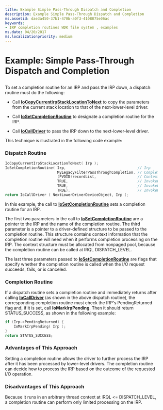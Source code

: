 ```yaml
---
title: Example Simple Pass-Through Dispatch and Completion
description: Example Simple Pass-Through Dispatch and Completion
ms.assetid: dae3a450-37b1-470b-a0f3-4108075e06ac
keywords:
- IRP completion routines WDK file system , examples
ms.date: 04/20/2017
ms.localizationpriority: medium
---
```


# Example: Simple Pass-Through Dispatch and Completion


## <span id="ddk_example_simple_pass_through_dispatch_and_completion_if"></span><span id="DDK_EXAMPLE_SIMPLE_PASS_THROUGH_DISPATCH_AND_COMPLETION_IF"></span>


To set a completion routine for an IRP and pass the IRP down, a dispatch routine must do the following:

-   Call [**IoCopyCurrentIrpStackLocationToNext**](https://docs.microsoft.com/windows-hardware/drivers/ddi/wdm/nf-wdm-iocopycurrentirpstacklocationtonext) to copy the parameters from the current stack location to that of the next-lower-level driver.

-   Call [**IoSetCompletionRoutine**](https://docs.microsoft.com/windows-hardware/drivers/ddi/wdm/nf-wdm-iosetcompletionroutine) to designate a completion routine for the IRP.

-   Call [**IoCallDriver**](https://docs.microsoft.com/windows-hardware/drivers/ddi/wdm/nf-wdm-iocalldriver) to pass the IRP down to the next-lower-level driver.

This technique is illustrated in the following code example:

### <span id="Dispatch_Routine"></span><span id="dispatch_routine"></span><span id="DISPATCH_ROUTINE"></span>Dispatch Routine

```cpp
IoCopyCurrentIrpStackLocationToNext( Irp ); 
IoSetCompletionRoutine( Irp,                                 // Irp
                        MyLegacyFilterPassThroughCompletion, // CompletionRoutine
                        (PVOID)recordList,                   // Context
                        TRUE,                                // InvokeOnSuccess
                        TRUE,                                // InvokeOnError
                        TRUE);                               // InvokeOnCancel
return IoCallDriver ( NextLowerDriverDeviceObject, Irp ); 
```

In this example, the call to [**IoSetCompletionRoutine**](https://docs.microsoft.com/windows-hardware/drivers/ddi/wdm/nf-wdm-iosetcompletionroutine) sets a completion routine for an IRP.

The first two parameters in the call to [**IoSetCompletionRoutine**](https://docs.microsoft.com/windows-hardware/drivers/ddi/wdm/nf-wdm-iosetcompletionroutine) are a pointer to the IRP and the name of the completion routine. The third parameter is a pointer to a driver-defined structure to be passed to the completion routine. This structure contains context information that the completion routine will need when it performs completion processing on the IRP. The context structure must be allocated from nonpaged pool, because the completion routine can be called at IRQL DISPATCH\_LEVEL.

The last three parameters passed to [**IoSetCompletionRoutine**](https://docs.microsoft.com/windows-hardware/drivers/ddi/wdm/nf-wdm-iosetcompletionroutine) are flags that specify whether the completion routine is called when the I/O request succeeds, fails, or is canceled.

### <span id="Completion_Routine"></span><span id="completion_routine"></span><span id="COMPLETION_ROUTINE"></span>Completion Routine

If a dispatch routine sets a completion routine and immediately returns after calling [**IoCallDriver**](https://docs.microsoft.com/windows-hardware/drivers/ddi/wdm/nf-wdm-iocalldriver) (as shown in the above dispatch routine), the corresponding completion routine must check the IRP's PendingReturned flag and, if it is set, call **IoMarkIrpPending**. Then it should return STATUS\_SUCCESS, as shown in the following example:

```cpp
if (Irp->PendingReturned) {
    IoMarkIrpPending( Irp );
}
return STATUS_SUCCESS;
```

### <span id="Advantages_of_This_Approach"></span><span id="advantages_of_this_approach"></span><span id="ADVANTAGES_OF_THIS_APPROACH"></span>Advantages of This Approach

Setting a completion routine allows the driver to further process the IRP after it has been processed by lower-level drivers. The completion routine can decide how to process the IRP based on the outcome of the requested I/O operation.

### <span id="Disadvantages_of_This_Approach"></span><span id="disadvantages_of_this_approach"></span><span id="DISADVANTAGES_OF_THIS_APPROACH"></span>Disadvantages of This Approach

Because it runs in an arbitrary thread context at IRQL &lt;= DISPATCH\_LEVEL, a completion routine can perform only limited processing on the IRP.

 

 




